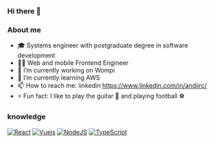 ### Hi there 👋

<!--
**andiirc/andiirc** is a ✨ _special_ ✨ repository because its `README.md` (this file) appears on your GitHub profile.
-->

### About me 

- 🎓 Systems engineer with postgraduate degree in software development
- 👨‍💻 Web and mobile Frontend Engineer
- 🔭 I’m currently working on Wompi
- 🌱 I’m currently learning AWS
- 📫 How to reach me: linkedin https://www.linkedin.com/in/andiirc/
- ⚡ Fun fact: I like to play the guitar 🎸 and playing football ⚽

### knowledge

[![React](https://img.shields.io/badge/react-%2320232a.svg?style=for-the-badge&logo=react&logoColor=%2361DAFB)](https://react.dev/)
[![Vuejs](https://img.shields.io/badge/vuejs-green?style=for-the-badge&logo=vue.js&logoColor=white)](https://vuejs.org/)
[![NodeJS](https://img.shields.io/badge/node.js-6DA55F?style=for-the-badge&logo=node.js&logoColor=white)](https://nodejs.org)
[![TypeScript](https://img.shields.io/badge/typescript-%23007ACC.svg?style=for-the-badge&logo=typescript&logoColor=white)](https://www.typescriptlang.org/)

